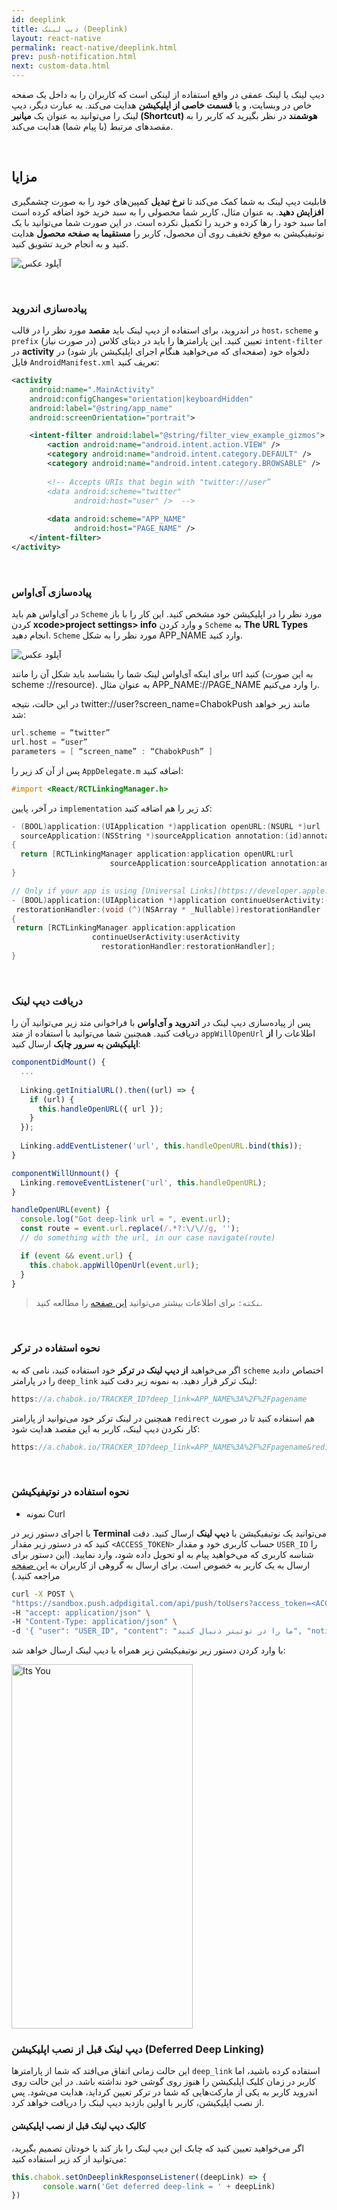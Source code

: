 ```yaml
---
id: deeplink
title: دیپ لینک (Deeplink)
layout: react-native
permalink: react-native/deeplink.html
prev: push-notification.html
next: custom-data.html
---
```

 
دیپ لینک یا لینک عمقی در واقع استفاده از لینکی است که کاربران را به داخل یک صفحه خاص در وبسایت، و یا **قسمت خاصی از اپلیکیشن** هدایت می‌کند. به عبارت دیگر، دیپ لینک را می‌توانید به عنوان یک **میانبر (Shortcut) هوشمند** در نظر بگیرید که کاربر را به مقصدهای مرتبط (با پیام شما) هدایت می‌کند.

<br>

## مزایا

قابلیت دیپ لینک به شما کمک می‌کند تا **نرخ تبدیل** کمپین‌های خود را به صورت چشمگیری **افزایش دهید**. به عنوان مثال، کاربر شما محصولی را به سبد خرید خود اضافه کرده است اما سبد خود را رها کرده و خرید را تکمیل نکرده است. در این صورت شما می‌توانید با یک نوتیفیکیشن به موقع تخفیف روی آن محصول، کاربر را **مستقیما به صفحه محصول** هدایت کنید و به انجام خرید تشویق کنید.

<p><img style="display: block; margin-left: auto; margin-right: auto;" src="http://uupload.ir/files/z6lx_deeplinkings.png" alt="آپلود عکس" border="0" /></p>

<br>

### پیاده‌سازی اندروید

 در اندروید، برای استفاده از دیپ لینک باید **مقصد** مورد نظر را در قالب `host`، `scheme` و `prefix` (در صورت نیاز) تعیین کنید. این پارامترها را باید در دیتای کلاس `intent-filter` در **activity** دلخواه خود (صفحه‌ای که می‌خواهید هنگام اجرای اپلیکیشن باز شود) در فایل `AndroidManifest.xml` تعریف کنید:

```xml
<activity
    android:name=".MainActivity"
    android:configChanges="orientation|keyboardHidden"
    android:label="@string/app_name"
    android:screenOrientation="portrait">

    <intent-filter android:label="@string/filter_view_example_gizmos">
        <action android:name="android.intent.action.VIEW" />
        <category android:name="android.intent.category.DEFAULT" />
        <category android:name="android.intent.category.BROWSABLE" />
        
        <!-- Accepts URIs that begin with "twitter://user” 
        <data android:scheme="twitter"
              android:host="user" />  -->
              
        <data android:scheme="APP_NAME"
              android:host="PAGE_NAME" />
    </intent-filter>
</activity>
```
<br>


### پیاده‌سازی آی‌اواس

در آی‌اواس هم باید `Scheme` مورد نظر را در اپلیکیشن خود مشخص کنید. این کار را با باز کردن **xcode>project settings> info** و وارد کردن `Scheme` به **The URL Types** انجام دهید. `Scheme` مورد نظر را به شکل APP_NAME وارد کنید.


<p><img style="display: block; margin-left: auto; margin-right: auto;" src="https://raw.githubusercontent.com/chabokpush/chabok-assets/master/chabok-docs/ios/URL_SCHEME.png" alt="آپلود عکس" border="0" /></p>


برای اینکه آی‌او‌اس لینک شما را بشناسد باید شکل آن را مانند url کنید (به این صورت scheme ://resource). به عنوان مثال APP_NAME://PAGE_NAME را وارد می‌کنیم. 

در این حالت، نتیجه twitter://user?screen_name=ChabokPush مانند زیر خواهد شد:

```swift
url.scheme = “twitter”
url.host = “user”
parameters = [ “screen_name” : “ChabokPush” ]
```

پس از آن کد زیر را `AppDelegate.m` اضافه کنید:

```objectivec
#import <React/RCTLinkingManager.h>
```
در آخر، پایین `implementation` کد زیر را هم اضافه کنید:

```objectivec
- (BOOL)application:(UIApplication *)application openURL:(NSURL *)url
  sourceApplication:(NSString *)sourceApplication annotation:(id)annotation
{
  return [RCTLinkingManager application:application openURL:url
                      sourceApplication:sourceApplication annotation:annotation];
}

// Only if your app is using [Universal Links](https://developer.apple.com/library/prerelease/ios/documentation/General/Conceptual/AppSearch/UniversalLinks.html).
- (BOOL)application:(UIApplication *)application continueUserActivity:(NSUserActivity *)userActivity
 restorationHandler:(void (^)(NSArray * _Nullable))restorationHandler
{
 return [RCTLinkingManager application:application
                  continueUserActivity:userActivity
                    restorationHandler:restorationHandler];
}
```
<br>

### دریافت دیپ لینک

پس از پیاده‌سازی دیپ لینک در **اندروید و آی‌اواس** با فراخوانی متد زیر می‌توانید آن را دریافت کنید. همچنین شما می‌توانید با استفاده از متد `appWillOpenUrl` اطلاعات را **از اپلیکیشن به سرور چابک** ارسال کنید:


```javascript
componentDidMount() {
  ...
  
  Linking.getInitialURL().then((url) => {
    if (url) {
      this.handleOpenURL({ url });
    }
  });
  
  Linking.addEventListener('url', this.handleOpenURL.bind(this));
}

componentWillUnmount() {
  Linking.removeEventListener('url', this.handleOpenURL);
}

handleOpenURL(event) {
  console.log("Got deep-link url = ", event.url);
  const route = event.url.replace(/.*?:\/\//g, '');
  // do something with the url, in our case navigate(route)

  if (event && event.url) {
    this.chabok.appWillOpenUrl(event.url);
  }
}
```

>‍`نکته:‍` برای اطلاعات بیشتر می‌توانید [این صفحه](https://medium.com/react-native-training/deep-linking-your-react-native-app-d87c39a1ad5e) را مطالعه کنید.

<br>

### نحوه استفاده در ترکر

اگر می‌خواهید **از دیپ لینک در ترکر** خود استفاده کنید، نامی که به `scheme` اختصاص دادید را در پارامتر `deep_link` لینک ترکر قرار دهید. به نمونه زیر دقت کنید:

```java
https://a.chabok.io/TRACKER_ID?deep_link=APP_NAME%3A%2F%2Fpagename
```

همچنین در لینک ترکر خود می‌توانید از پارامتر ‍‍‍‍‍`redirect` هم استفاده کنید تا در صورت کار نکردن دیپ لینک، کاربر به این مقصد هدایت شود:

```java
https://a.chabok.io/TRACKER_ID?deep_link=APP_NAME%3A%2F%2Fpagename&redirect=https://chabok.io
``` 

<br>

### نحوه استفاده در نوتیفیکیشن

- نمونه Curl

با اجرای دستور زیر در **Terminal** می‌توانید یک نوتیفیکیشن با **دیپ لینک** ارسال کنید. دقت کنید که در دستور زیر مقدار `<ACCESS_TOKEN>` حساب کاربری خود و مقدار `USER_ID` را شناسه‌ کاربری که می‌خواهید پیام به او تحویل داده شود، وارد نمایید. (این دستور برای ارسال به یک کاربر به خصوص است. برای ارسال به گروهی از کاربران به [این صفحه](https://doc.chabokpush.com/rest-api/send-push.html#ارسال-گروهی) مراجعه کنید.)

```bash
curl -X POST \
"https://sandbox.push.adpdigital.com/api/push/toUsers?access_token=<ACCESS_TOKEN>" \
-H "accept: application/json" \
-H "Content-Type: application/json" \
-d '{ "user": "USER_ID", "content": "ما را در توئیتر دنبال کنید", "notification": { "clickUrl": "twitter://user?screen_name=chabokpush", "title": "ما را در توئیتر دنبال کنید", "body": "با فالو کردن چابک، از تخفیف ۲۰٪ ما بهرمند شوید.", "actions": [ { "id": "new_tweet_action", "title": "توئیت جدید", "options": 5, "url": "twitter://post?message=%40chabokpush%20%D8%B1%D9%88%20%D9%81%D8%A7%D9%84%D9%88%20%DA%A9%D8%B1%D8%AF%D9%85%20%D9%88%20%D8%AA%D8%AE%D9%81%DB%8C%D9%81%D9%85%D9%88%20%DA%AF%D8%B1%D9%81%D8%AA%D9%85%20" }], "mediaType": "jpeg", "mediaUrl": "https://raw.githubusercontent.com/chabokpush/chabok-assets/master/samples/notification/chabokpush_twitter.jpeg", "mutableContent": true, "category": "__TWITTER_FOLLOW__" } }'
```
با وارد کردن دستور زیر نوتیفیکیشن زیر همراه با دیپ لینک ارسال خواهد شد:

<img src="http://uupload.ir/files/0qha_ios-deep-link.png" alt="Its You" height="583px" width="289.5px">

<br>

### دیپ لینک قبل از نصب اپلیکیشن (Deferred Deep Linking)

این حالت زمانی اتفاق می‌افتد که شما از پارامترها `deep_link` استفاده کرده باشید، اما کاربر در زمان کلیک اپلیکیشن را هنوز روی گوشی خود نداشته باشد. در این حالت روی اندروید کاربر به یکی از مارکت‌هایی که شما در ترکر تعیین کرد‌اید، هدایت می‌شود. پس از نصب اپلیکیشن، کاربر با اولین بازدید دیپ لینک را دریافت خواهد کرد. 

#### کالبک دیپ لینک قبل از نصب اپلیکیشن

اگر می‌خواهید تعیین کنید که چابک این دیپ لینک را باز کند یا خودتان تصمیم بگیرید، می‌توانید از کد زیر استفاده کنید:

```javascript
this.chabok.setOnDeeplinkResponseListener((deepLink) => {
       console.warn('Get deferred deep-link = ' + deepLink)
})
```
